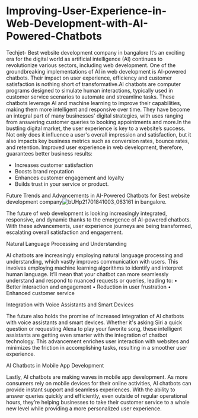 # Improving-User-Experience-in-Web-Development-with-AI-Powered-Chatbots
Techjet- Best website development company in bangalore 
It’s an exciting era for the digital world as artificial intelligence (AI) continues to revolutionize various sectors, including web development. One of the groundbreaking implementations of AI in web development is AI-powered chatbots. Their impact on user experience, efficiency and customer satisfaction is nothing short of transformative.AI chatbots are computer programs designed to simulate human interactions, typically used in customer service scenarios to automate and streamline tasks. These chatbots leverage AI and machine learning to improve their capabilities, making them more intelligent and responsive over time. They have become an integral part of many businesses' digital strategies, with uses ranging from answering customer queries to booking appointments and more.In the bustling digital market, the user experience is key to a website’s success. Not only does it influence a user's overall impression and satisfaction, but it also impacts key business metrics such as conversion rates, bounce rates, and retention. Improved user experience in web development, therefore, guarantees better business results:

- Increases customer satisfaction
- Boosts brand reputation
- Enhances customer engagement and loyalty
- Builds trust in your service or product.

Future Trends and Advancements in AI-Powered Chatbots for Best website development company![bUHp21701841003_063161](https://github.com/techjetai/Improving-User-Experience-in-Web-Development-with-AI-Powered-Chatbots/assets/151020737/07a67b1f-bf5a-4105-aa1a-8cec01b782e4)
 in bangalore.

The future of web development is looking increasingly integrated, responsive, and dynamic thanks to the emergence of AI-powered chatbots. With these advancements, user experience journeys are being transformed, escalating overall satisfaction and engagement.

Natural Language Processing and Understanding

AI chatbots are increasingly employing natural language processing and understanding, which vastly improves communication with users. This involves employing machine learning algorithms to identify and interpret human language. It’ll mean that your chatbot can more seamlessly understand and respond to nuanced requests or queries, leading to:
• Better interaction and engagement
• Reduction in user frustration
• Enhanced customer service

Integration with Voice Assistants and Smart Devices

The future also holds the promise of increased integration of AI chatbots with voice assistants and smart devices. Whether it's asking Siri a quick question or requesting Alexa to play your favorite song, these intelligent assistants are getting even smarter with the integration of chatbot technology. This advancement enriches user interaction with websites and minimizes the friction in accomplishing tasks, resulting in a smoother user experience.

AI Chatbots in Mobile App Development

Lastly, AI chatbots are making waves in mobile app development. As more consumers rely on mobile devices for their online activities, AI chatbots can provide instant support and seamless experiences. With the ability to answer queries quickly and efficiently, even outside of regular operational hours, they’re helping businesses to take their customer service to a whole new level while providing a more personalized user experience.


